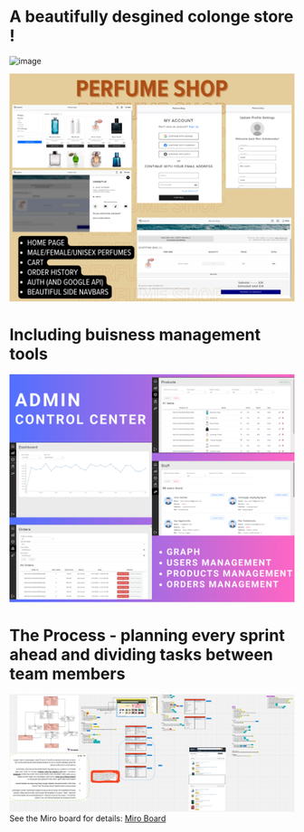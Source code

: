 # A beautifully desgined colonge store ! 

![image](https://github.com/ronmaster2020/Final_Project/assets/57640413/4a0fe62b-1d0c-4a5b-b8ca-d54f477619f7)

![image](https://github.com/ronmaster2020/Final_Project/blob/main/perfume%20shop.png)

# Including buisness management tools
![image](https://github.com/ronmaster2020/Final_Project/blob/main/admin%20pages.png)

# The Process - planning every sprint ahead and dividing tasks between team members
![image](https://github.com/ronmaster2020/Final_Project/blob/main/miro%20board.png)
See the Miro board for details: [Miro Board](https://miro.com/app/live-embed/uXjVK82ia7c=/?moveToViewport=-1286,-702,4395,1878&embedId=15125438061)
